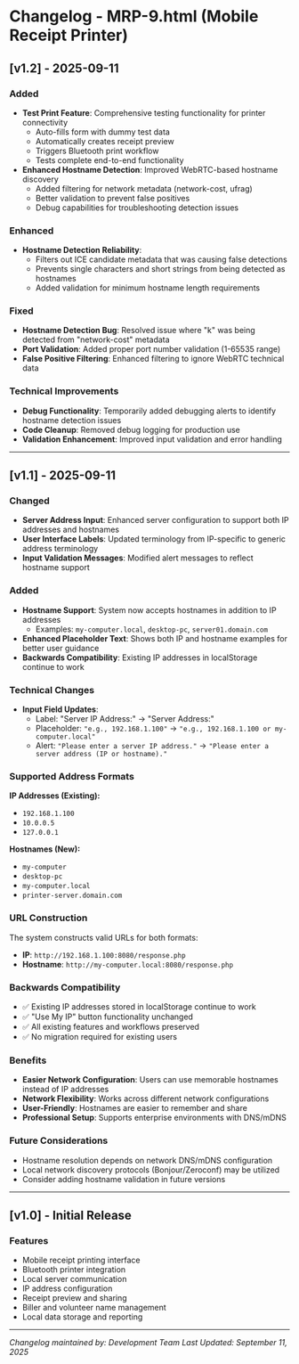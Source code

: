 # Changelog - MRP-9.html (Mobile Receipt Printer)

## [v1.2] - 2025-09-11

### Added
- **Test Print Feature**: Comprehensive testing functionality for printer connectivity
  - Auto-fills form with dummy test data
  - Automatically creates receipt preview
  - Triggers Bluetooth print workflow
  - Tests complete end-to-end functionality
- **Enhanced Hostname Detection**: Improved WebRTC-based hostname discovery
  - Added filtering for network metadata (network-cost, ufrag)
  - Better validation to prevent false positives
  - Debug capabilities for troubleshooting detection issues

### Enhanced
- **Hostname Detection Reliability**: 
  - Filters out ICE candidate metadata that was causing false detections
  - Prevents single characters and short strings from being detected as hostnames
  - Added validation for minimum hostname length requirements

### Fixed
- **Hostname Detection Bug**: Resolved issue where "k" was being detected from "network-cost" metadata
- **Port Validation**: Added proper port number validation (1-65535 range)
- **False Positive Filtering**: Enhanced filtering to ignore WebRTC technical data

### Technical Improvements
- **Debug Functionality**: Temporarily added debugging alerts to identify hostname detection issues
- **Code Cleanup**: Removed debug logging for production use
- **Validation Enhancement**: Improved input validation and error handling

---

## [v1.1] - 2025-09-11

### Changed
- **Server Address Input**: Enhanced server configuration to support both IP addresses and hostnames
- **User Interface Labels**: Updated terminology from IP-specific to generic address terminology
- **Input Validation Messages**: Modified alert messages to reflect hostname support

### Added
- **Hostname Support**: System now accepts hostnames in addition to IP addresses
  - Examples: `my-computer.local`, `desktop-pc`, `server01.domain.com`
- **Enhanced Placeholder Text**: Shows both IP and hostname examples for better user guidance
- **Backwards Compatibility**: Existing IP addresses in localStorage continue to work

### Technical Changes
- **Input Field Updates**:
  - Label: "Server IP Address:" → "Server Address:"
  - Placeholder: `"e.g., 192.168.1.100"` → `"e.g., 192.168.1.100 or my-computer.local"`
  - Alert: `"Please enter a server IP address."` → `"Please enter a server address (IP or hostname)."`

### Supported Address Formats
**IP Addresses (Existing):**
- `192.168.1.100`
- `10.0.0.5`
- `127.0.0.1`

**Hostnames (New):**
- `my-computer`
- `desktop-pc`
- `my-computer.local`
- `printer-server.domain.com`

### URL Construction
The system constructs valid URLs for both formats:
- **IP**: `http://192.168.1.100:8080/response.php`
- **Hostname**: `http://my-computer.local:8080/response.php`

### Backwards Compatibility
- ✅ Existing IP addresses stored in localStorage continue to work
- ✅ "Use My IP" button functionality unchanged
- ✅ All existing features and workflows preserved
- ✅ No migration required for existing users

### Benefits
- **Easier Network Configuration**: Users can use memorable hostnames instead of IP addresses
- **Network Flexibility**: Works across different network configurations
- **User-Friendly**: Hostnames are easier to remember and share
- **Professional Setup**: Supports enterprise environments with DNS/mDNS

### Future Considerations
- Hostname resolution depends on network DNS/mDNS configuration
- Local network discovery protocols (Bonjour/Zeroconf) may be utilized
- Consider adding hostname validation in future versions

---

## [v1.0] - Initial Release
### Features
- Mobile receipt printing interface
- Bluetooth printer integration
- Local server communication
- IP address configuration
- Receipt preview and sharing
- Biller and volunteer name management
- Local data storage and reporting

---
*Changelog maintained by: Development Team*
*Last Updated: September 11, 2025*